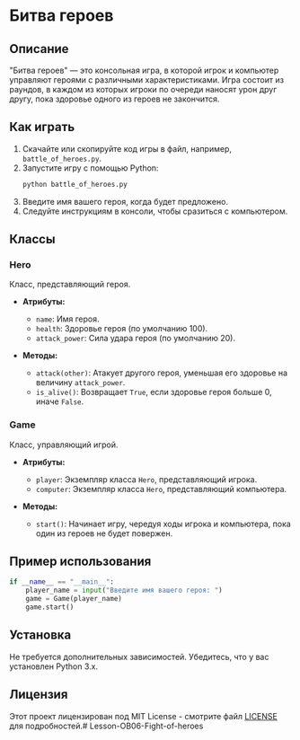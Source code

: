 # Битва героев

## Описание

"Битва героев" — это консольная игра, в которой игрок и компьютер управляют героями с различными характеристиками. Игра состоит из раундов, в каждом из которых игроки по очереди наносят урон друг другу, пока здоровье одного из героев не закончится.

## Как играть

1. Скачайте или скопируйте код игры в файл, например, `battle_of_heroes.py`.
2. Запустите игру с помощью Python:
   ```bash
   python battle_of_heroes.py
   ```
3. Введите имя вашего героя, когда будет предложено.
4. Следуйте инструкциям в консоли, чтобы сразиться с компьютером.

## Классы

### Hero

Класс, представляющий героя.

- **Атрибуты:**
  - `name`: Имя героя.
  - `health`: Здоровье героя (по умолчанию 100).
  - `attack_power`: Сила удара героя (по умолчанию 20).

- **Методы:**
  - `attack(other)`: Атакует другого героя, уменьшая его здоровье на величину `attack_power`.
  - `is_alive()`: Возвращает `True`, если здоровье героя больше 0, иначе `False`.

### Game

Класс, управляющий игрой.

- **Атрибуты:**
  - `player`: Экземпляр класса `Hero`, представляющий игрока.
  - `computer`: Экземпляр класса `Hero`, представляющий компьютера.

- **Методы:**
  - `start()`: Начинает игру, чередуя ходы игрока и компьютера, пока один из героев не будет повержен.

## Пример использования

```python
if __name__ == "__main__":
    player_name = input("Введите имя вашего героя: ")
    game = Game(player_name)
    game.start()
```

## Установка

Не требуется дополнительных зависимостей. Убедитесь, что у вас установлен Python 3.x.

## Лицензия

Этот проект лицензирован под MIT License - смотрите файл [LICENSE](LICENSE) для подробностей.# Lesson-OB06-Fight-of-heroes 
 
